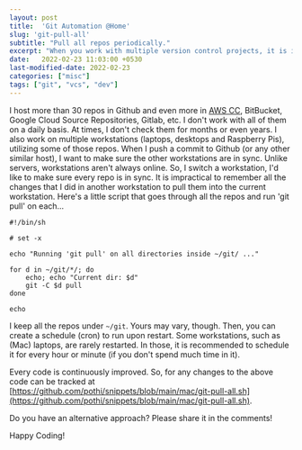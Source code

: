 ```yaml
---
layout: post
title:  'Git Automation @Home'
slug: 'git-pull-all'
subtitle: "Pull all repos periodically."
excerpt: "When you work with multiple version control projects, it is important to run 'git pull' on all. Here's a way to automate it!"
date:   2022-02-23 11:03:00 +0530
last-modified-date: 2022-02-23
categories: ["misc"]
tags: ["git", "vcs", "dev"]
---
```


I host more than 30 repos in Github and even more in [AWS CC](https://aws.amazon.com/codecommit/), BitBucket, Google Cloud Source Repositories, Gitlab, etc. I don't work with all of them on a daily basis. At times, I don't check them for months or even years. I also work on multiple workstations (laptops, desktops and Raspberry Pis), utilizing some of those repos. When I push a commit to Github (or any other similar host), I want to make sure the other workstations are in sync. Unlike servers, workstations aren't always online. So, I switch a workstation, I'd like to make sure every repo is in sync. It is impractical to remember all the changes that I did in another workstation to pull them into the current workstation. Here's a little script that goes through all the repos and run 'git pull' on each...

```
#!/bin/sh

# set -x

echo "Running 'git pull' on all directories inside ~/git/ ..."

for d in ~/git/*/; do
    echo; echo "Current dir: $d"
    git -C $d pull
done

echo
```

I keep all the repos under `~/git`. Yours may vary, though. Then, you can create a schedule (cron) to run upon restart. Some workstations, such as (Mac) laptops, are rarely restarted. In those, it is recommended to schedule it for every hour or minute (if you don't spend much time in it).

Every code is continuously improved. So, for any changes to the above code can be tracked at [https://github.com/pothi/snippets/blob/main/mac/git-pull-all.sh](https://github.com/pothi/snippets/blob/main/mac/git-pull-all.sh).

Do you have an alternative approach? Please share it in the comments!

Happy Coding!

